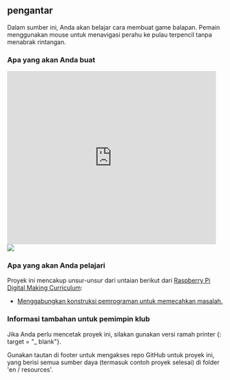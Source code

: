 ## pengantar

Dalam sumber ini, Anda akan belajar cara membuat game balapan. Pemain menggunakan mouse untuk menavigasi perahu ke pulau terpencil tanpa menabrak rintangan.

### Apa yang akan Anda buat

<div class="scratch-preview">
  <iframe allowtransparency="true" width="485" height="402" src="https://scratch.mit.edu/projects/embed/63957956/?autostart=false" frameborder="0"></iframe>
  <img src="images/boat-final.png">
</div>

### Apa yang akan Anda pelajari

Proyek ini mencakup unsur-unsur dari untaian berikut dari [Raspberry Pi Digital Making Curriculum](http://rpf.io/curriculum):

+ [Menggabungkan konstruksi pemrograman untuk memecahkan masalah.](https://www.raspberrypi.org/curriculum/programming/builder)

### Informasi tambahan untuk pemimpin klub

Jika Anda perlu mencetak proyek ini, silakan gunakan versi ramah printer [](https://projects.raspberrypi.org/en/projects/boat-race/print){: target = "_ blank"}.

Gunakan tautan di footer untuk mengakses repo GitHub untuk proyek ini, yang berisi semua sumber daya (termasuk contoh proyek selesai) di folder 'en / resources'.